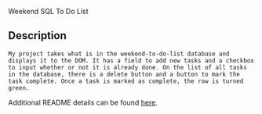 Weekend SQL To Do List

## Description

    My project takes what is in the weekend-to-do-list database and displays it to the DOM. It has a field to add new tasks and a checkbox to input whether or not it is already done. On the list of all tasks in the database, there is a delete button and a button to mark the task complete. Once a task is marked as complete, the row is turned green.


Additional README details can be found [here](https://github.com/PrimeAcademy/readme-template/blob/master/README.md).
